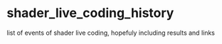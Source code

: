 # shader_live_coding_history
list of events of shader live coding, hopefuly including results and links
